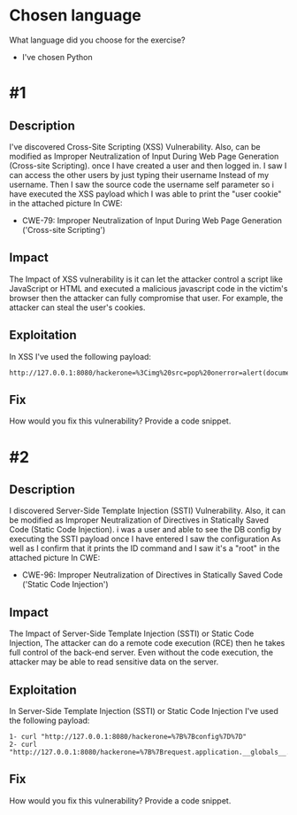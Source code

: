 # Chosen language

What language did you choose for the exercise?

- I've chosen Python

# \#1

## Description

I've discovered Cross-Site Scripting (XSS) Vulnerability. Also, can be modified as Improper Neutralization of Input During Web Page Generation (Cross-site Scripting).
once I have created a user and then logged in. I saw I can access the other users by just typing their username Instead of my username.
Then I saw the source code the username self parameter so i have executed the XSS payload which I was able to print the "user cookie" in the attached picture
In CWE:
- CWE-79: Improper Neutralization of Input During Web Page Generation ('Cross-site Scripting')


## Impact

The Impact of XSS vulnerability is it can let the attacker control a script like JavaScript or HTML and executed a malicious javascript code
in the victim's browser then the attacker can fully compromise that user. For example, the attacker can steal the user's cookies.

## Exploitation

In XSS I've used the following payload:

```
http://127.0.0.1:8080/hackerone=%3Cimg%20src=pop%20onerror=alert(document.cookie)%3E
```

## Fix

How would you fix this vulnerability? Provide a code snippet.

# \#2


## Description

I discovered Server-Side Template Injection (SSTI) Vulnerability. Also, it can be modified as Improper Neutralization of Directives in Statically Saved Code (Static Code Injection).
i was a user and able to see the DB config by executing the SSTI payload once I have entered I saw the configuration
As well as I confirm that it prints the ID command and I saw it's a "root" in the attached picture
In CWE:
- CWE-96: Improper Neutralization of Directives in Statically Saved Code ('Static Code Injection')

## Impact

The Impact of Server-Side Template Injection (SSTI) or Static Code Injection, The attacker can do a remote code execution (RCE) then he takes full control of the back-end server.
Even without the code execution, the attacker may be able to read sensitive data on the server.

## Exploitation

In Server-Side Template Injection (SSTI) or Static Code Injection I've used the following payload:

```
1- curl "http://127.0.0.1:8080/hackerone=%7B%7Bconfig%7D%7D"
2- curl "http://127.0.0.1:8080/hackerone=%7B%7Brequest.application.__globals__.__builtins__.__import__('os').popen('id').read()%7D%7D"
```

## Fix

How would you fix this vulnerability? Provide a code snippet.

